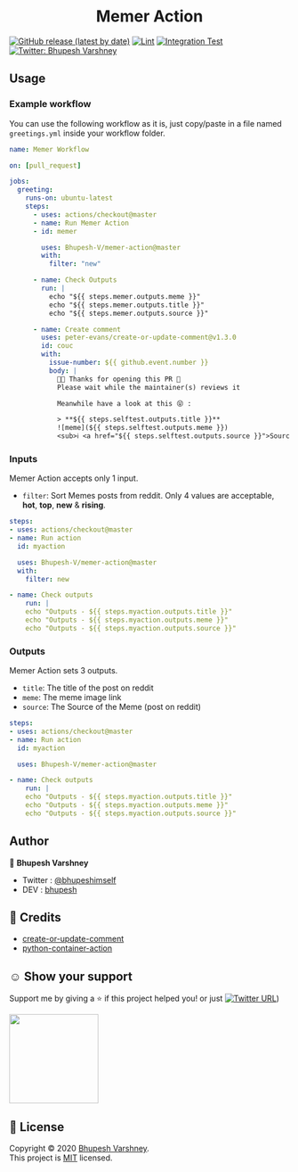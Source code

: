 <p align="center">
  <h1 align="center">Memer Action</h1>
</p>

[![GitHub release (latest by date)](https://img.shields.io/github/v/release/bhupesh-v/memer-action?logo=GitHub)](https://github.com/Bhupesh-V/memer-action/releases) 
[![Lint](https://github.com/Bhupesh-V/memer-action/workflows/Lint/badge.svg?branch=master)](https://github.com/Bhupesh-V/memer-action/actions?query=workflow%3ALint)
[![Integration Test](https://github.com/Bhupesh-V/memer-action/workflows/Integration%20Test/badge.svg?branch=master)](https://github.com/Bhupesh-V/memer-action/actions?query=workflow%3A%22Integration+Test%22)
<a href="https://twitter.com/bhupeshimself">
  <img alt="Twitter: Bhupesh Varshney" src="https://img.shields.io/twitter/follow/bhupeshimself.svg?style=social" target="_blank" />
</a>


## Usage

### Example workflow

You can use the following workflow as it is, just copy/paste in a file named `greetings.yml` inside your workflow folder.

```yaml
name: Memer Workflow

on: [pull_request]

jobs:
  greeting:
    runs-on: ubuntu-latest
    steps:
      - uses: actions/checkout@master
      - name: Run Memer Action
      - id: memer

        uses: Bhupesh-V/memer-action@master
        with:
          filter: "new"

      - name: Check Outputs
        run: |
          echo "${{ steps.memer.outputs.meme }}"
          echo "${{ steps.memer.outputs.title }}"
          echo "${{ steps.memer.outputs.source }}"

      - name: Create comment
        uses: peter-evans/create-or-update-comment@v1.3.0
        id: couc
        with:
          issue-number: ${{ github.event.number }}
          body: |
            🎉🎉 Thanks for opening this PR 🤗
            Please wait while the maintainer(s) reviews it

            Meanwhile have a look at this 😝 :

            > **${{ steps.selftest.outputs.title }}**
            ![meme](${{ steps.selftest.outputs.meme }})
            <sub>ℹ️ <a href="${{ steps.selftest.outputs.source }}">Source</a> [ Powered By 🔥 <a href="https://github.com/Bhupesh-V/memer-action">Memer Action</a> ]</sub>

```

### Inputs

Memer Action accepts only 1 input.

- `filter`: Sort Memes posts from reddit. Only 4 values are acceptable, **hot**, **top**, **new** & **rising**.

```yaml
steps:
- uses: actions/checkout@master
- name: Run action
  id: myaction

  uses: Bhupesh-V/memer-action@master
  with:
    filter: new

- name: Check outputs
    run: |
    echo "Outputs - ${{ steps.myaction.outputs.title }}"
    echo "Outputs - ${{ steps.myaction.outputs.meme }}"
    echo "Outputs - ${{ steps.myaction.outputs.source }}"
```

### Outputs

Memer Action sets 3 outputs.

- `title`: The title of the post on reddit
- `meme`: The meme image link
- `source`: The Source of the Meme (post on reddit)

```yaml
steps:
- uses: actions/checkout@master
- name: Run action
  id: myaction

  uses: Bhupesh-V/memer-action@master

- name: Check outputs
    run: |
    echo "Outputs - ${{ steps.myaction.outputs.title }}"
    echo "Outputs - ${{ steps.myaction.outputs.meme }}"
    echo "Outputs - ${{ steps.myaction.outputs.source }}"
```


## Author

👤 **Bhupesh Varshney**

- Twitter : [@bhupeshimself](https://twitter.com/bhupeshimself)
- DEV : [bhupesh](https://dev.to/bhupesh)

## 💙 Credits
- [create-or-update-comment](https://github.com/peter-evans/create-or-update-comment)
- [python-container-action](https://github.com/jacobtomlinson/python-container-action)

## ☺️ Show your support

Support me by giving a ⭐️ if this project helped you! or just [![Twitter URL](https://img.shields.io/twitter/url?label=Tweet%20Memer%20Action&logoColor=blue&style=social&url=https%3A%2F%2Ftwitter.com%2Fintent%2Ftweet%3Furl%3Dhttps%3A%2F%2Fgithub.com%2FBhupesh-V%2Fmemer-action%26text%3DA%2520GitHub%2520Action%2520for%2520programmer%2520memes%2520%3B%29)](https://twitter.com/intent/tweet?url=https://github.com/Bhupesh-V/memer-action&text=A%20GitHub%20Action%20for%20programmer%20memes%20;))

<a href="https://www.patreon.com/bhupesh">
  <img src="https://c5.patreon.com/external/logo/become_a_patron_button@2x.png" width="160">
</a>

## 📝 License

Copyright © 2020 [Bhupesh Varshney](https://github.com/Bhupesh-V).<br />
This project is [MIT](https://github.com/Bhupesh-V/til/blob/master/LICENSE) licensed.
